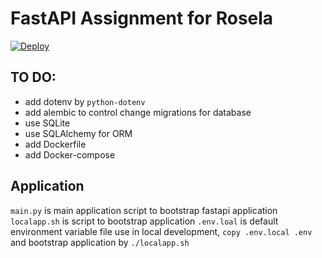 # FastAPI Assignment for Rosela

[![Deploy](https://www.herokucdn.com/deploy/button.svg)](https://heroku.com/deploy?template=https://github.com/1ntegrale9/fastapi-heroku-template/tree/main)


## TO DO:
- add dotenv by `python-dotenv` 
- add alembic to control change migrations for database
- use SQLite
- use SQLAlchemy for ORM
- add Dockerfile
- add Docker-compose

## Application
 `main.py` is main application script to bootstrap fastapi application
 `localapp.sh` is script to bootstrap application
 `.env.loal` is default environment variable file use in local development, `copy .env.local .env` and bootstrap application by `./localapp.sh`